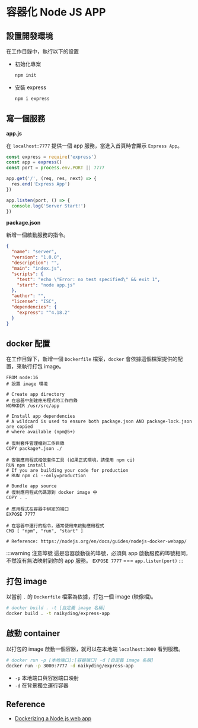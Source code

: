 # 容器化 Node JS APP

## 設置開發環境
在工作目錄中，執行以下的設置

- 初始化專案
  ```bash
  npm init
  ```

- 安裝 express
  ```bash
  npm i express
  ```

## 寫一個服務

**app.js**

在 `localhost:7777` 提供一個 app 服務，當進入首頁時會顯示 `Express App`。
```js
const express = require('express')
const app = express()
const port = process.env.PORT || 7777

app.get('/', (req, res, next) => {
  res.end('Express App')
})

app.listen(port, () => {
  console.log('Server Start!')
})
```

**package.json**

新增一個啟動服務的指令。
```json {8}
{
  "name": "server",
  "version": "1.0.0",
  "description": "",
  "main": "index.js",
  "scripts": {
    "test": "echo \"Error: no test specified\" && exit 1",
    "start": "node app.js"
  },
  "author": "",
  "license": "ISC",
  "dependencies": {
    "express": "^4.18.2"
  }
}
```

## docker 配置
在工作目錄下，新增一個 `Dockerfile` 檔案，`docker` 會依據這個檔案提供的配置，來執行打包 image。
```docker
FROM node:16
# 設置 image 環境

# Create app directory 
# 在容器中創建應用程式的工作目錄
WORKDIR /usr/src/app

# Install app dependencies
# A wildcard is used to ensure both package.json AND package-lock.json are copied
# where available (npm@5+)

# 復制套件管理檔到工作目錄
COPY package*.json ./

# 安裝應用程式相依套件工具 (如果正式環境，請使用 npm ci)
RUN npm install
# If you are building your code for production
# RUN npm ci --only=production

# Bundle app source
# 復制應用程式代碼源到 docker image 中
COPY . .

# 應用程式在容器中綁定的端口
EXPOSE 7777

# 在容器中運行的指令，通常使用來啟動應用程式
CMD [ "npm", "run", "start" ]

# Reference: https://nodejs.org/en/docs/guides/nodejs-docker-webapp/
```

:::warning 注意埠號
這是容器啟動後的埠號，必須與 app 啟動服務的埠號相同，不然沒有無法映射到你的 app 服務。
`EXPOSE 7777` === `app.listen(port)`
:::

## 打包 image
以當前 `.` 的 `Dockerfile` 檔案為依據，打包一個 image (映像檔)。

```bash
# docker build . -t [自定義 image 名稱]
docker build . -t naikyding/express-app
```

## 啟動 container
以打包的 image 啟動一個容器，就可以在本地端 `localhost:3000` 看到服務。

```bash
# docker run -p [本地端口]:[容器端口] -d [自定義 image 名稱]
docker run -p 3000:7777 -d naikyding/express-app
```

- `-p` 本地端口與容器端口映射
- `-d` 在背景獨立運行容器

## Reference
- [Dockerizing a Node.js web app](https://nodejs.org/en/docs/guides/nodejs-docker-webapp/)